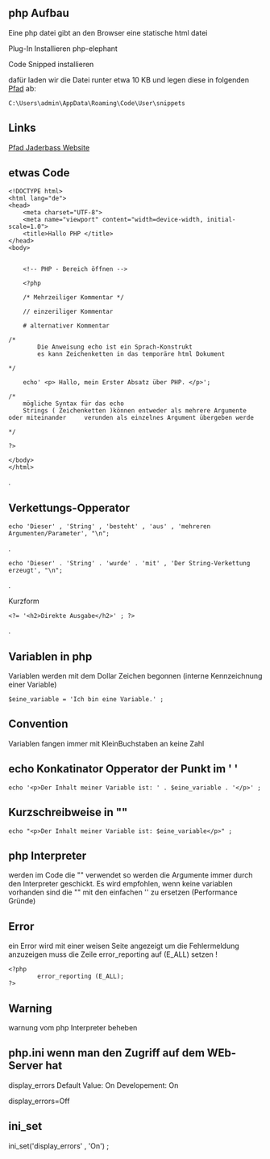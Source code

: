 ## php  Aufbau

Eine php datei gibt an den Browser eine statische html datei

Plug-In Installieren php-elephant

Code Snipped installieren

dafür laden wir die Datei runter etwa 10 KB und legen diese in folgenden <a href="C:\Users\admin\AppData\Roaming\Code\User\snippets">Pfad</a></a> ab:

    C:\Users\admin\AppData\Roaming\Code\User\snippets


## Links

<a href="[C:\Users\admin\AppData\Roaming\Code\User\snippets](https://kurse.jaderbass.de/?page=php)">Pfad Jaderbass Website</a></a>

## etwas Code

    <!DOCTYPE html>
    <html lang="de">
    <head>
        <meta charset="UTF-8">
        <meta name="viewport" content="width=device-width, initial-scale=1.0">
        <title>Hallo PHP </title>
    </head>
    <body>


        <!-- PHP - Bereich öffnen -->

        <?php

        /* Mehrzeiliger Kommentar */

        // einzeriliger Kommentar

        # alternativer Kommentar

    /*
            Die Anweisung echo ist ein Sprach-Konstrukt
            es kann Zeichenketten in das temporäre html Dokument
            
    */

        echo' <p> Hallo, mein Erster Absatz über PHP. </p>';

    /*
        mögliche Syntax für das echo
        Strings ( Zeichenketten )können entweder als mehrere Argumente oder miteinander     verunden als einzelnes Argument übergeben werde

    */

    ?>

    </body>
    </html>

.

## Verkettungs-Opperator

    echo 'Dieser' , 'String' , 'besteht' , 'aus' , 'mehreren Argumenten/Parameter', "\n";

.

    echo 'Dieser' . 'String' . 'wurde' . 'mit' , 'Der String-Verkettung erzeugt', "\n";
.

Kurzform

    <?= '<h2>Direkte Ausgabe</h2>' ; ?>

.
## Variablen in php

Variablen werden mit dem Dollar Zeichen begonnen (interne Kennzeichnung einer Variable)

    $eine_variable = 'Ich bin eine Variable.' ;

## Convention

Variablen fangen immer mit KleinBuchstaben an keine Zahl

## echo Konkatinator Opperator der Punkt im ' '

    echo '<p>Der Inhalt meiner Variable ist: ' . $eine_variable . '</p>' ;

## Kurzschreibweise in ""

    echo "<p>Der Inhalt meiner Variable ist: $eine_variable</p>" ;
## php Interpreter

werden im Code die "" verwendet so werden die Argumente immer durch den Interpreter geschickt. Es wird empfohlen, wenn keine variablen vorhanden sind die "" mit den einfachen '' zu ersetzen (Performance Gründe)

## Error

ein Error wird mit einer weisen Seite angezeigt
um die Fehlermeldung anzuzeigen muss die Zeile error_reporting auf (E_ALL) setzen !

    <?php
            error_reporting (E_ALL);
    ?>

## Warning

warnung vom php Interpreter beheben


## php.ini wenn man den Zugriff auf dem WEb-Server hat

display_errors
    Default Value: On
    Developement: On

display_errors=Off

## ini_set

ini_set('display_errors' , 'On') ;
